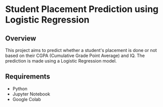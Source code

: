 # Student Placement Prediction using Logistic Regression

## Overview

This project aims to predict whether a student's placement is done or not based on their CGPA (Cumulative Grade Point Average) and IQ. The prediction is made using a Logistic Regression model.

## Requirements

- Python
- Jupyter Notebook
- Google Colab

